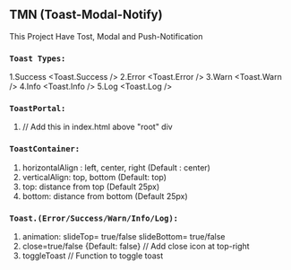## TMN (Toast-Modal-Notify)

This Project Have Tost, Modal and Push-Notification

### `Toast Types:`
1.Success <Toast.Success />
2.Error <Toast.Error />
3.Warn <Toast.Warn />
4.Info <Toast.Info />
5.Log <Toast.Log />

### `ToastPortal:`
1. <div id="toast-root"></div> // Add this in index.html above "root" div

### `ToastContainer:`
1. horizontalAlign : left, center, right (Default : center)
2. verticalAlign: top, bottom (Default: top)
3. top: distance from top (Default 25px)
4. bottom: distance from bottom (Default 25px)


### `Toast.(Error/Success/Warn/Info/Log):`
1. animation: slideTop= true/false
			  slideBottom= true/false
2. close=true/false {Default: false} // Add close icon at top-right
3. toggleToast // Function to toggle toast			  


